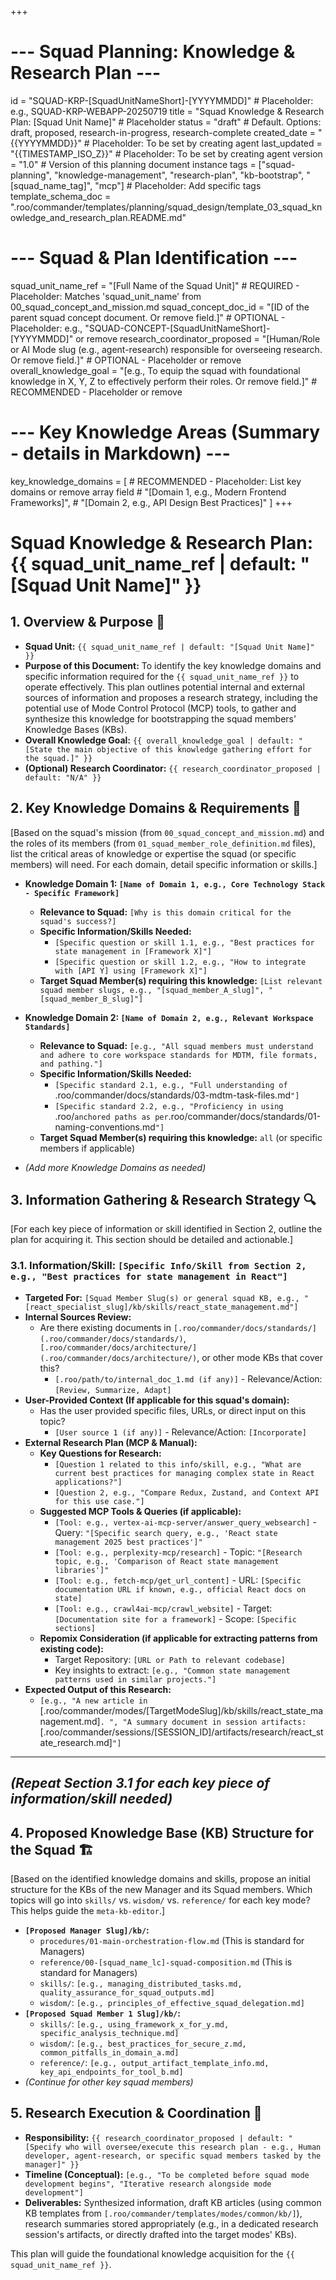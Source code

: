 +++
# --- Squad Planning: Knowledge & Research Plan ---
id = "SQUAD-KRP-[SquadUnitNameShort]-[YYYYMMDD]" # Placeholder: e.g., SQUAD-KRP-WEBAPP-20250719
title = "Squad Knowledge & Research Plan: [Squad Unit Name]" # Placeholder
status = "draft" # Default. Options: draft, proposed, research-in-progress, research-complete
created_date = "{{YYYYMMDD}}" # Placeholder: To be set by creating agent
last_updated = "{{TIMESTAMP_ISO_Z}}" # Placeholder: To be set by creating agent
version = "1.0" # Version of this planning document instance
tags = ["squad-planning", "knowledge-management", "research-plan", "kb-bootstrap", "[squad_name_tag]", "mcp"] # Placeholder: Add specific tags
template_schema_doc = ".roo/commander/templates/planning/squad_design/template_03_squad_knowledge_and_research_plan.README.md"

# --- Squad & Plan Identification ---
squad_unit_name_ref = "[Full Name of the Squad Unit]" # REQUIRED - Placeholder: Matches 'squad_unit_name' from 00_squad_concept_and_mission.md
squad_concept_doc_id = "[ID of the parent squad concept document. Or remove field.]" # OPTIONAL - Placeholder: e.g., "SQUAD-CONCEPT-[SquadUnitNameShort]-[YYYYMMDD]" or remove
research_coordinator_proposed = "[Human/Role or AI Mode slug (e.g., agent-research) responsible for overseeing research. Or remove field.]" # OPTIONAL - Placeholder or remove
overall_knowledge_goal = "[e.g., To equip the squad with foundational knowledge in X, Y, Z to effectively perform their roles. Or remove field.]" # RECOMMENDED - Placeholder or remove

# --- Key Knowledge Areas (Summary - details in Markdown) ---
key_knowledge_domains = [ # RECOMMENDED - Placeholder: List key domains or remove array field
    # "[Domain 1, e.g., Modern Frontend Frameworks]",
    # "[Domain 2, e.g., API Design Best Practices]"
]
+++

# Squad Knowledge & Research Plan: {{ squad_unit_name_ref | default: "[Squad Unit Name]" }}

## 1. Overview & Purpose 🎯

*   **Squad Unit:** `{{ squad_unit_name_ref | default: "[Squad Unit Name]" }}`
*   **Purpose of this Document:** To identify the key knowledge domains and specific information required for the `{{ squad_unit_name_ref }}` to operate effectively. This plan outlines potential internal and external sources of information and proposes a research strategy, including the potential use of Mode Control Protocol (MCP) tools, to gather and synthesize this knowledge for bootstrapping the squad members' Knowledge Bases (KBs).
*   **Overall Knowledge Goal:** `{{ overall_knowledge_goal | default: "[State the main objective of this knowledge gathering effort for the squad.]" }}`
*   **(Optional) Research Coordinator:** `{{ research_coordinator_proposed | default: "N/A" }}`

## 2. Key Knowledge Domains & Requirements 🧠

[Based on the squad's mission (from `00_squad_concept_and_mission.md`) and the roles of its members (from `01_squad_member_role_definition.md` files), list the critical areas of knowledge or expertise the squad (or specific members) will need. For each domain, detail specific information or skills.]

*   **Knowledge Domain 1: `[Name of Domain 1, e.g., Core Technology Stack - Specific Framework]`**
    *   **Relevance to Squad:** `[Why is this domain critical for the squad's success?]`
    *   **Specific Information/Skills Needed:**
        *   `[Specific question or skill 1.1, e.g., "Best practices for state management in [Framework X]"]`
        *   `[Specific question or skill 1.2, e.g., "How to integrate with [API Y] using [Framework X]"]`
    *   **Target Squad Member(s) requiring this knowledge:** `[List relevant squad member slugs, e.g., "[squad_member_A_slug]", "[squad_member_B_slug]"]`

*   **Knowledge Domain 2: `[Name of Domain 2, e.g., Relevant Workspace Standards]`**
    *   **Relevance to Squad:** `[e.g., "All squad members must understand and adhere to core workspace standards for MDTM, file formats, and pathing."]`
    *   **Specific Information/Skills Needed:**
        *   `[Specific standard 2.1, e.g., "Full understanding of `.roo/commander/docs/standards/03-mdtm-task-files.md`"]`
        *   `[Specific standard 2.2, e.g., "Proficiency in using `.roo/` anchored paths as per `.roo/commander/docs/standards/01-naming-conventions.md`"]`
    *   **Target Squad Member(s) requiring this knowledge:** `all` (or specific members if applicable)

*   *(Add more Knowledge Domains as needed)*

## 3. Information Gathering & Research Strategy 🔍

[For each key piece of information or skill identified in Section 2, outline the plan for acquiring it. This section should be detailed and actionable.]

### 3.1. Information/Skill: `[Specific Info/Skill from Section 2, e.g., "Best practices for state management in React"]`

*   **Targeted For:** `[Squad Member Slug(s) or general squad KB, e.g., "[react_specialist_slug]/kb/skills/react_state_management.md"]`
*   **Internal Sources Review:**
    *   Are there existing documents in `[.roo/commander/docs/standards/](.roo/commander/docs/standards/)`, `[.roo/commander/docs/architecture/](.roo/commander/docs/architecture/)`, or other mode KBs that cover this?
        *   `[.roo/path/to/internal_doc_1.md (if any)]` - Relevance/Action: `[Review, Summarize, Adapt]`
*   **User-Provided Context (If applicable for this squad's domain):**
    *   Has the user provided specific files, URLs, or direct input on this topic?
        *   `[User source 1 (if any)]` - Relevance/Action: `[Incorporate]`
*   **External Research Plan (MCP & Manual):**
    *   **Key Questions for Research:**
        *   `[Question 1 related to this info/skill, e.g., "What are current best practices for managing complex state in React applications?"]`
        *   `[Question 2, e.g., "Compare Redux, Zustand, and Context API for this use case."]`
    *   **Suggested MCP Tools & Queries (if applicable):**
        *   `[Tool: e.g., vertex-ai-mcp-server/answer_query_websearch]` - Query: `"[Specific search query, e.g., 'React state management 2025 best practices']"`
        *   `[Tool: e.g., perplexity-mcp/research]` - Topic: `"[Research topic, e.g., 'Comparison of React state management libraries']"`
        *   `[Tool: e.g., fetch-mcp/get_url_content]` - URL: `[Specific documentation URL if known, e.g., official React docs on state]`
        *   `[Tool: e.g., crawl4ai-mcp/crawl_website]` - Target: `[Documentation site for a framework]` - Scope: `[Specific sections]`
    *   **Repomix Consideration (if applicable for extracting patterns from existing code):**
        *   Target Repository: `[URL or Path to relevant codebase]`
        *   Key insights to extract: `[e.g., "Common state management patterns used in similar projects."]`
*   **Expected Output of this Research:**
    *   `[e.g., "A new article in `[.roo/commander/modes/[TargetModeSlug]/kb/skills/react_state_management.md]`. ", "A summary document in session artifacts: `[.roo/commander/sessions/[SESSION_ID]/artifacts/research/react_state_research.md]`"]`

---
*(Repeat Section 3.1 for each key piece of information/skill needed)*
---

## 4. Proposed Knowledge Base (KB) Structure for the Squad 🏗️

[Based on the identified knowledge domains and skills, propose an initial structure for the KBs of the new Manager and its Squad members. Which topics will go into `skills/` vs. `wisdom/` vs. `reference/` for each key mode? This helps guide the `meta-kb-editor`.]

*   **`[Proposed Manager Slug]/kb/`:**
    *   `procedures/01-main-orchestration-flow.md` (This is standard for Managers)
    *   `reference/00-[squad_name_lc]-squad-composition.md` (This is standard for Managers)
    *   `skills/`: `[e.g., managing_distributed_tasks.md, quality_assurance_for_squad_outputs.md]`
    *   `wisdom/`: `[e.g., principles_of_effective_squad_delegation.md]`
*   **`[Proposed Squad Member 1 Slug]/kb/`:**
    *   `skills/`: `[e.g., using_framework_x_for_y.md, specific_analysis_technique.md]`
    *   `wisdom/`: `[e.g., best_practices_for_secure_z.md, common_pitfalls_in_domain_a.md]`
    *   `reference/`: `[e.g., output_artifact_template_info.md, key_api_endpoints_for_tool_b.md]`
*   *(Continue for other key squad members)*

## 5. Research Execution & Coordination 🚀

*   **Responsibility:** `{{ research_coordinator_proposed | default: "[Specify who will oversee/execute this research plan - e.g., Human developer, agent-research, or specific squad members tasked by the manager]" }}`
*   **Timeline (Conceptual):** `[e.g., "To be completed before squad mode development begins", "Iterative research alongside mode development"]`
*   **Deliverables:** Synthesized information, draft KB articles (using common KB templates from `[.roo/commander/templates/modes/common/kb/]`), research summaries stored appropriately (e.g., in a dedicated research session's artifacts, or directly drafted into the target modes' KBs).

This plan will guide the foundational knowledge acquisition for the `{{ squad_unit_name_ref }}`.